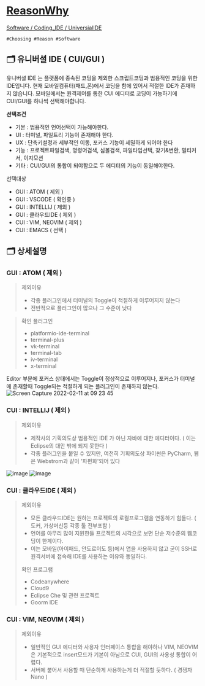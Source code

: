 [ReasonWhy](/README.md)
===
[Software / Coding_IDE / UniversialIDE](./README.md)
```
#Choosing #Reason #Software
```

## :card_index_dividers: 유니버셜 IDE ( CUI/GUI )
유니버셜 IDE 는 플랫폼에 종속된 코딩을 제외한 스크립트코딩과 범용적인 코딩을 위한 IDE입니다. 현재 모바일컴퓨터(패드,폰)에서 코딩을 함에 있어서 적절한 IDE가 존재하지 않습니다. 모바일에서는 원격제어를 통한 CUI 에디터로 코딩이 가능하기에 CUI/GUI를 하나씩 선택해야합니다.

**선택조건**
- 기본 : 범용적인 언어선택이 가능해야한다.
- UI : 터미널, 파일트리 기능이 존재해야 한다.
- UX : 단축키설정과 세부적인 이동, 포커스 기능이 세밀하게 되어야 한다
- 기능 : 프로젝트파일검색, 명령어검색, 심볼검색, 파일타입선택, 찾기&변환, 멀티커서, 이지모션
- 기타 : CUI/GUI의 통합이 되야함으로 두 에디터의 기능이 동일해야한다.

선택대상
- GUI : ATOM ( 제외 )
- GUI : VSCODE ( 확인중 )
- GUI : INTELLIJ ( 제외 )
- GUI : 클라우드IDE ( 제외 )
- CUI : VIM, NEOVIM ( 제외 )
- CUI : EMACS ( 선택 )

## :card_index_dividers: 상세설명
### GUI : ATOM ( 제외 )

> 제외이유
> - 각종 플러그인에서 터미널의 Toggle이 적절하게 이루어지지 않는다
> - 전반적으로 플러그인이 많으나 그 수준이 낮다

> 확인 플러그인
> - platformio-ide-terminal
> - terminal-plus
> - vk-terminal
> - terminal-tab
> - iv-terminal
> - x-terminal

Editor 부분에 포커스 상태에서는 Toggle이 정상적으로 이루어지나, 포커스가 터미널에 존재할때 Toggle되는 적절하게 되는 플러그인이 존재하지 않는다.
![Screen Capture 2022-02-11 at 09 23 45](https://user-images.githubusercontent.com/77244047/153519344-b0444273-6a26-4c1d-8816-2a6dfd6413b5.gif)

### CUI : INTELLIJ ( 제외 )

> 제외이유
> - 제작사의 기획의도상 범용적인 IDE 가 아닌 자바에 대한 에디터이다. ( 이는 Eclipse의 대안 밖에 되지 못한다 )
> - 각종 플러그인을 붙일 수 있지만, 여전히 기획의도상 파이썬은 PyCharm, 웹은 Webstrom과 같이 '파편화'되어 있다

![image](https://user-images.githubusercontent.com/77244047/153520896-ab848e9e-9bfa-4a91-bccc-fae6ddc18f97.png)
![image](https://user-images.githubusercontent.com/77244047/153520910-57e18bc2-253e-41c3-ade4-8dec43dd1186.png)

### CUI : 클라우드IDE ( 제외 )

> 제외이유
> - 모든 클라우드IDE는 원하는 프로젝트의 로컬프로그램을 연동하기 힘들다. ( 도커, 가상머신등 각종 툴 전부포함 )
> - 언어를 아무리 많이 지원한들 프로젝트의 시각으로 보면 단순 저수준의 웹코딩이 한계이다.
> - 이는 모바일(아이패드, 안도르이도 등)에서 앱을 사용하지 않고 굳이 SSH로 원격서버에 접속해 IDE를 사용하는 이유와 동일하다.
> 
> 확인 프로그램
> - Codeanywhere
> - Cloud9
> - Eclipse Che 및 관련 프로젝트
> - Goorm IDE

### CUI : VIM, NEOVIM ( 제외 )

> 제외이유
> - 일반적인 GUI 에디터와 사용자 인터페이스 통합을 해야하나 VIM, NEOVIM은 기본적으로 insert모드가 기본이 아님으로 CUI, GUI의 사용성 통합이 어렵다.
> - 서버에 붙어서 사용할 때 단순하게 사용하는게 더 적절할 듯하다. ( 경쟁자 Nano )
